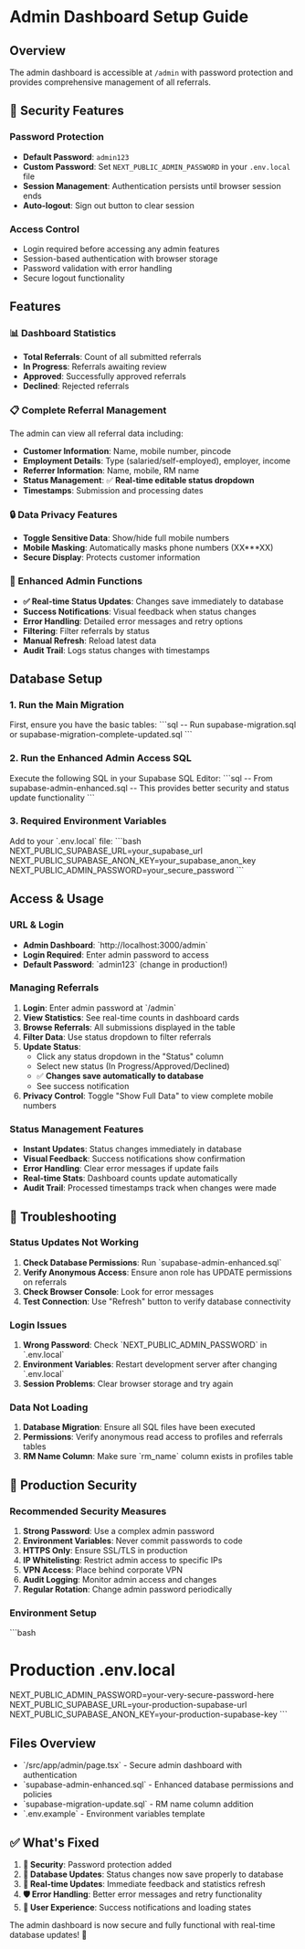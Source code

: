 # Admin Dashboard Setup Guide

## Overview
The admin dashboard is accessible at `/admin` with password protection and provides comprehensive management of all referrals.

## 🔐 Security Features

### Password Protection
- **Default Password**: `admin123`
- **Custom Password**: Set `NEXT_PUBLIC_ADMIN_PASSWORD` in your `.env.local` file
- **Session Management**: Authentication persists until browser session ends
- **Auto-logout**: Sign out button to clear session

### Access Control
- Login required before accessing any admin features
- Session-based authentication with browser storage
- Password validation with error handling
- Secure logout functionality

## Features

### 📊 Dashboard Statistics
- **Total Referrals**: Count of all submitted referrals
- **In Progress**: Referrals awaiting review
- **Approved**: Successfully approved referrals  
- **Declined**: Rejected referrals

### 📋 Complete Referral Management
The admin can view all referral data including:
- **Customer Information**: Name, mobile number, pincode
- **Employment Details**: Type (salaried/self-employed), employer, income
- **Referrer Information**: Name, mobile, RM name
- **Status Management**: ✅ **Real-time editable status dropdown**
- **Timestamps**: Submission and processing dates

### 🔒 Data Privacy Features
- **Toggle Sensitive Data**: Show/hide full mobile numbers
- **Mobile Masking**: Automatically masks phone numbers (XX***XX)
- **Secure Display**: Protects customer information

### 🎯 Enhanced Admin Functions
- **✅ Real-time Status Updates**: Changes save immediately to database
- **Success Notifications**: Visual feedback when status changes
- **Error Handling**: Detailed error messages and retry options
- **Filtering**: Filter referrals by status
- **Manual Refresh**: Reload latest data
- **Audit Trail**: Logs status changes with timestamps

## Database Setup

### 1. Run the Main Migration
First, ensure you have the basic tables:
\`\`\`sql
-- Run supabase-migration.sql or supabase-migration-complete-updated.sql
\`\`\`

### 2. Run the Enhanced Admin Access SQL
Execute the following SQL in your Supabase SQL Editor:
\`\`\`sql
-- From supabase-admin-enhanced.sql
-- This provides better security and status update functionality
\`\`\`

### 3. Required Environment Variables
Add to your \`.env.local\` file:
\`\`\`bash
NEXT_PUBLIC_SUPABASE_URL=your_supabase_url
NEXT_PUBLIC_SUPABASE_ANON_KEY=your_supabase_anon_key
NEXT_PUBLIC_ADMIN_PASSWORD=your_secure_password
\`\`\`

## Access & Usage

### URL & Login
- **Admin Dashboard**: \`http://localhost:3000/admin\`
- **Login Required**: Enter admin password to access
- **Default Password**: \`admin123\` (change in production!)

### Managing Referrals
1. **Login**: Enter admin password at \`/admin\`
2. **View Statistics**: See real-time counts in dashboard cards
3. **Browse Referrals**: All submissions displayed in the table
4. **Filter Data**: Use status dropdown to filter referrals
5. **Update Status**: 
   - Click any status dropdown in the "Status" column
   - Select new status (In Progress/Approved/Declined)
   - ✅ **Changes save automatically to database**
   - See success notification
6. **Privacy Control**: Toggle "Show Full Data" to view complete mobile numbers

### Status Management Features
- **Instant Updates**: Status changes immediately in database
- **Visual Feedback**: Success notifications show confirmation
- **Error Handling**: Clear error messages if update fails
- **Real-time Stats**: Dashboard counts update automatically
- **Audit Trail**: Processed timestamps track when changes were made

## 🔧 Troubleshooting

### Status Updates Not Working
1. **Check Database Permissions**: Run \`supabase-admin-enhanced.sql\`
2. **Verify Anonymous Access**: Ensure anon role has UPDATE permissions on referrals
3. **Check Browser Console**: Look for error messages
4. **Test Connection**: Use "Refresh" button to verify database connectivity

### Login Issues
1. **Wrong Password**: Check \`NEXT_PUBLIC_ADMIN_PASSWORD\` in \`.env.local\`
2. **Environment Variables**: Restart development server after changing \`.env.local\`
3. **Session Problems**: Clear browser storage and try again

### Data Not Loading
1. **Database Migration**: Ensure all SQL files have been executed
2. **Permissions**: Verify anonymous read access to profiles and referrals tables
3. **RM Name Column**: Make sure \`rm_name\` column exists in profiles table

## 🚀 Production Security

### Recommended Security Measures
1. **Strong Password**: Use a complex admin password
2. **Environment Variables**: Never commit passwords to code
3. **HTTPS Only**: Ensure SSL/TLS in production
4. **IP Whitelisting**: Restrict admin access to specific IPs
5. **VPN Access**: Place behind corporate VPN
6. **Audit Logging**: Monitor admin access and changes
7. **Regular Rotation**: Change admin password periodically

### Environment Setup
\`\`\`bash
# Production .env.local
NEXT_PUBLIC_ADMIN_PASSWORD=your-very-secure-password-here
NEXT_PUBLIC_SUPABASE_URL=your-production-supabase-url
NEXT_PUBLIC_SUPABASE_ANON_KEY=your-production-supabase-key
\`\`\`

## Files Overview
- \`/src/app/admin/page.tsx\` - Secure admin dashboard with authentication
- \`supabase-admin-enhanced.sql\` - Enhanced database permissions and policies
- \`supabase-migration-update.sql\` - RM name column addition
- \`.env.example\` - Environment variables template

## ✅ What's Fixed
1. **🔐 Security**: Password protection added
2. **💾 Database Updates**: Status changes now save properly to database
3. **🔄 Real-time Updates**: Immediate feedback and statistics refresh
4. **🛡️ Error Handling**: Better error messages and retry functionality
5. **📱 User Experience**: Success notifications and loading states

The admin dashboard is now secure and fully functional with real-time database updates! 🚀
